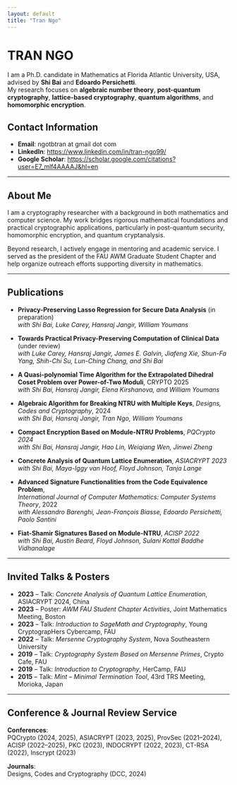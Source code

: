 ```yaml
---
layout: default
title: "Tran Ngo"
---
```


# TRAN NGO

I am a Ph.D. candidate in Mathematics at Florida Atlantic University, USA, advised by **Shi Bai** and **Edoardo Persichetti**.  
My research focuses on **algebraic number theory**, **post-quantum cryptography**, **lattice-based cryptography**, **quantum algorithms**, and **homomorphic encryption**.

## Contact Information

- **Email**: ngotbtran at gmail dot com  
- **LinkedIn**: https://www.linkedin.com/in/tran-ngo99/  
- **Google Scholar**: https://scholar.google.com/citations?user=E7_mlf4AAAAJ&hl=en

---

## About Me

I am a cryptography researcher with a background in both mathematics and computer science. My work bridges rigorous mathematical foundations and practical cryptographic applications, particularly in post-quantum security, homomorphic encryption, and quantum cryptanalysis.

Beyond research, I actively engage in mentoring and academic service. I served as the president of the FAU AWM Graduate Student Chapter and help organize outreach efforts supporting diversity in mathematics.

---

## Publications

- **Privacy-Preserving Lasso Regression for Secure Data Analysis** (in preparation)  
  *with Shi Bai, Luke Carey, Hansraj Jangir, William Youmans*

- **Towards Practical Privacy-Preserving Computation of Clinical Data** (under review)  
  *with Luke Carey, Hansraj Jangir, James E. Galvin, Jiafeng Xie, Shun-Fa Yang, Shih-Chi Su, Lun-Ching Chang, and Shi Bai*

- **A Quasi-polynomial Time Algorithm for the Extrapolated Dihedral Coset Problem over Power-of-Two Moduli**, CRYPTO 2025  
  *with Shi Bai, Hansraj Jangir, Elena Kirshanova, and William Youmans*

- **Algebraic Algorithm for Breaking NTRU with Multiple Keys**, *Designs, Codes and Cryptography*, 2024  
  *with Shi Bai, Hansraj Jangir, Tran Ngo, William Youmans*

- **Compact Encryption Based on Module-NTRU Problems**, *PQCrypto 2024*  
  *with Shi Bai, Hansraj Jangir, Hao Lin, Weiqiang Wen, Jinwei Zheng*

- **Concrete Analysis of Quantum Lattice Enumeration**, *ASIACRYPT 2023*  
  *with Shi Bai, Maya-Iggy van Hoof, Floyd Johnson, Tanja Lange*

- **Advanced Signature Functionalities from the Code Equivalence Problem**,  
  *International Journal of Computer Mathematics: Computer Systems Theory*, 2022  
  *with Alessandro Barenghi, Jean-François Biasse, Edoardo Persichetti, Paolo Santini*

- **Fiat-Shamir Signatures Based on Module-NTRU**, *ACISP 2022*  
  *with Shi Bai, Austin Beard, Floyd Johnson, Sulani Kottal Baddhe Vidhanalage*

---

## Invited Talks & Posters

- **2023** – Talk: *Concrete Analysis of Quantum Lattice Enumeration*, ASIACRYPT 2024, China  
- **2023** – Poster: *AWM FAU Student Chapter Activities*, Joint Mathematics Meeting, Boston  
- **2023** – Talk: *Introduction to SageMath and Cryptography*, Young CryptograpHers Cybercamp, FAU  
- **2022** – Talk: *Mersenne Cryptography System*, Nova Southeastern University  
- **2019** – Talk: *Cryptography System Based on Mersenne Primes*, Crypto Cafe, FAU  
- **2019** – Talk: *Introduction to Cryptography*, HerCamp, FAU  
- **2015** – Talk: *Mint – Minimal Termination Tool*, 43rd TRS Meeting, Morioka, Japan

---

## Conference & Journal Review Service

**Conferences**:  
PQCrypto (2024, 2025), ASIACRYPT (2023, 2025), ProvSec (2021–2024), ACISP (2022–2025), PKC (2023), INDOCRYPT (2022, 2023), CT-RSA (2022), Inscrypt (2023)

**Journals**:  
Designs, Codes and Cryptography (DCC, 2024)
